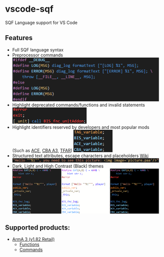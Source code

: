 # vscode-sqf

SQF Language support for VS Code

## Features

* Full SQF language syntax
* Preprocessor commands
![Preprocessor commands](/images/preprocessor.png)
* Highlight deprecated commands/functions and invalid statements
![Highlight deprecated commands/functions and invalid statements](/images/errors.png)
* Highlight identifiers reserved by developers and most popular mods (Such as [ACE](https://github.com/acemod/ACE3), [CBA A3](https://github.com/CBATeam/CBA_A3), [TFAR](https://github.com/michail-nikolaev/task-force-arma-3-radio))
![Highlight identifiers reserved by developers and most popular mods](/images/reserved_identifiers.png)
* Structured text attributes, escape characters and placeholders [Wiki](https://community.bistudio.com/wiki/Structured_Text)
![Structured text attributes, escape characters and placeholders](/images/structured_text.png)
* Dark, Light and High Contrast (Black) themes
![Dark, Light and High Contrast (Black) themes](/images/themes.png)

## Supported products:

* [ArmA 3 (v1.82 Retail)](https://community.bistudio.com/wiki/Category:Arma_3:_Editing)
  * [Functions](https://community.bistudio.com/wiki/Category:Arma_3:_Functions)
  * [Commands](https://community.bistudio.com/wiki/Category:Scripting_Commands_Arma_3)
